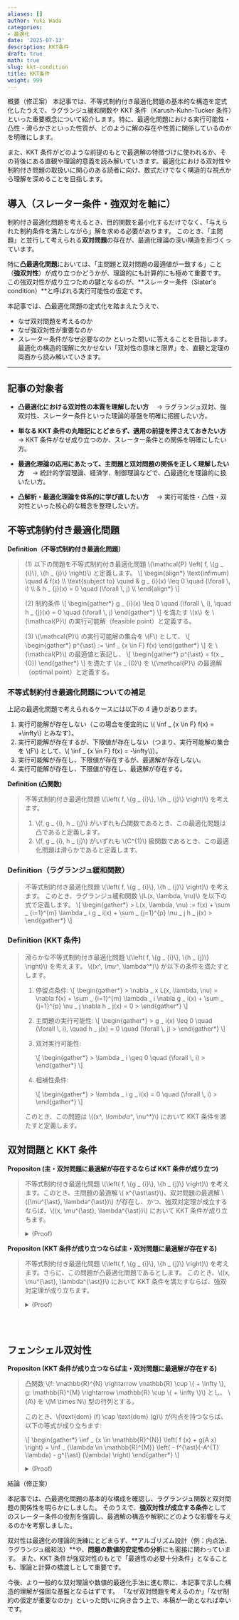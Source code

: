 ```yaml
---
aliases: []
author: Yuki Wada
categories:
- 最適化
date: '2025-07-13'
description: KKT条件
draft: true
math: true
slug: kkt-condition
title: KKT条件
weight: 999
---
```


概要（修正案）
本記事では、不等式制約付き最適化問題の基本的な構造を定式化したうえで、ラグランジュ緩和関数や KKT 条件（Karush-Kuhn-Tucker 条件）といった重要概念について紹介します。特に、最適化問題における実行可能性・凸性・滑らかさといった性質が、どのように解の存在や性質に関係しているのかを明確にします。

また、KKT 条件がどのような前提のもとで最適解の特徴づけに使われるか、その背後にある直観や理論的意義を読み解いていきます。最適化における双対性や制約付き問題の取扱いに関心のある読者に向け、数式だけでなく構造的な視点から理解を深めることを目指します。




## 導入（スレーター条件・強双対を軸に）

制約付き最適化問題を考えるとき、目的関数を最小化するだけでなく、「与えられた制約条件を満たしながら」解を求める必要があります。
このとき、「主問題」と並行して考えられる**双対問題**の存在が、最適化理論の深い構造を形づくっています。

特に**凸最適化問題**においては、「主問題と双対問題の最適値が一致する」こと（**強双対性**）が成り立つかどうかが、理論的にも計算的にも極めて重要です。
この強双対性が成り立つための鍵となるのが、\*\*スレーター条件（Slater's condition）\*\*と呼ばれる実行可能性の仮定です。

本記事では、凸最適化問題の定式化を踏まえたうえで、

* なぜ双対問題を考えるのか
* なぜ強双対性が重要なのか
* スレーター条件がなぜ必要なのか
  といった問いに答えることを目指します。
  最適化の構造的理解に欠かせない「双対性の意味と限界」を、直観と定理の両面から読み解いていきます。

---

## 記事の対象者

* **凸最適化における双対性の本質を理解したい方**
  　→ ラグランジュ双対、強双対性、スレーター条件といった理論的基盤を明確に把握したい方。

* **単なる KKT 条件の丸暗記にとどまらず、適用の前提を押さえておきたい方**
  　→ KKT 条件がなぜ成り立つのか、スレーター条件との関係を明確にしたい方。

* **最適化理論の応用にあたって、主問題と双対問題の関係を正しく理解したい方**
  　→ 統計的学習理論、経済学、制御理論などで、凸最適化を理論的に扱いたい方。

* **凸解析・最適化理論を体系的に学び直したい方**
  　→ 実行可能性・凸性・双対性といった核心的な概念を整理したい方。

## 不等式制約付き最適化問題

**Definition（不等式制約付き最適化問題）**
> (1) 以下の問題を不等式制約付き最適化問題 \\(\mathcal{P} \left( f\, \\{g _ {i}\\}\, \\{h _ {j}\\} \right)\\) と定義します。
> \\[ \\begin{align*}   \\text{infimum} \\quad & f(x) \\\\   \\text{subject to} \\quad   & g _ {i}(x) \\leq 0 \\quad (\\forall \\\, i) \\\\   & h _ {j}(x) = 0 \\quad (\\forall \\\, j) \\\\   \\end{align*} \\]
> 
> (2) 制約条件
> \\[ \\begin{gather*}  g _ {i}(x) \\leq 0 \\quad (\\forall \\\, i)\, \\quad  h _ {j}(x) = 0 \\quad (\\forall \\\, j)  \\end{gather*} \\]
> を満たす \\(x\\) を \\(\mathcal{P}\\) の実行可能解（feasible point）と定義する。
> 
> (3) \\(\mathcal{P}\\) の実行可能解の集合を \\(F\\) として、
> \\[ \\begin{gather*}  p^{\\ast} \:= \\inf _ {x \\in F} f(x) \\end{gather*} \\]
> を \\(\mathcal{P}\\) の最適値と表記し、
> \\[ \\begin{gather*} p^{\\ast} = f(x _ {0}) \\end{gather*} \\]
> を満たす \\(x _ {0}\\) を \\(\mathcal{P}\\) の最適解（optimal point）と定義する。

### 不等式制約付き最適化問題についての補足
上記の最適化問題で考えられるケースには以下の 4 通りがあります。
1. 実行可能解が存在しない（この場合を便宜的に \\( \inf _ {x \in F} f(x) = +\infty\\) とみなす）。
1. 実行可能解が存在するが、下限値が存在しない（つまり、実行可能解の集合を \\(F\\) として、\\( \inf _ {x \in F} f(x) = -\infty\\)）。
1. 実行可能解が存在し、下限値が存在するが、最適解が存在しない。
1. 実行可能解が存在し、下限値が存在し、最適解が存在する。

**Definition (凸関数)**
> 不等式制約付き最適化問題 \\(\left( f\, \\{g _ {i}\\}\, \\{h _ {j}\\} \right)\\) を考えます。  
> 1. \\(f\, g _ {i}\, h _ {j}\\) がいずれも凸関数であるとき、この最適化問題は凸であると定義します。  
> 1. \\(f\, g _ {i}\, h _ {j}\\) がいずれも \\(C^{1}\\) 級関数であるとき、この最適化問題は滑らかであると定義します。


### Definition（ラグランジュ緩和関数）
> 不等式制約付き最適化問題 \\(\left( f\, \\{g _ {i}\\}\, \\{h _ {j}\\} \right)\\) を考えます。
> このとき、ラグランジュ緩和関数 \\(L(x\, \lambda\, \nu)\\) を以下の式で定義します。
> \\[ \\begin{gather*}  > L(x\, \\lambda\, \\nu) \:= f(x) + \\sum _ {i=1}^{m} \\lambda _ i g _ i(x) + \\sum _ {j=1}^{p} \\nu _ j h _ j(x) >  \\end{gather*} \\]

### Definition (KKT 条件)
> 滑らかな不等式制約付き最適化問題 \\(\left( f\, \\{g _ {i}\\}\, \\{h _ {j}\\} \right)\\) を考えます。
> \\((x^*\, \mu^*\, \lambda^*)\\) が以下の条件を満たすとします。
> 1. 停留点条件:
>    \\[ \\begin{gather*}  >    \\nabla _ x L(x\, \\lambda\, \\nu) = \\nabla f(x) + \\sum _ {i=1}^{m} \\lambda _ i \\nabla g _ i(x) + \\sum _ {j=1}^{p} \\nu _ j \\nabla h _ j(x) = 0 >     \\end{gather*} \\]
> 1. 主問題の実行可能性:
>    \\[ \\begin{gather*}  >    g _ i(x) \\leq 0 \\quad (\\forall \\\, i)\, \\quad h _ j(x) = 0 \\quad (\\forall \\\, j) >     \\end{gather*} \\]
> 
> 1. 双対実行可能性:
> 
>    \\[ \\begin{gather*}  >    \\lambda _ i \\geq 0 \\quad (\\forall \\\, i) >     \\end{gather*} \\]
> 
> 1. 相補性条件:
> 
>    \\[ \\begin{gather*}  >    \\lambda _ i g _ i(x) = 0 \\quad (\\forall \\\, i) >     \\end{gather*} \\]
> 
> このとき、この問題は \\((x^*\, \lambda^*\, \nu^*)\\) において KKT 条件を満たすと定義します。


## 双対問題と KKT 条件

**Propositon (主・双対問題に最適解が存在するならば KKT 条件が成り立つ)**
> 不等式制約付き最適化問題 \\(\left( f\, \\{g _ {i}\\}\, \\{h _ {j}\\} \right)\\) を考えます。このとき、主問題の最適解 \\( x^{\ast\ast}\\)、双対問題の最適解 \\((\mu^{\ast}\, \lambda^{\ast})\\) が存在し、かつ、強双対定理が成立するならば、\\((x\, \mu^{\ast}\, \lambda^{\ast})\\) において KKT 条件が成り立ちます。
> 
> <details><summary>(Proof)</summary><div>
> 
> (1) Primal feasibility（実行可能性）と feasibility（双対実行可能性）は前提条件から成り立つことがわかります。  
> (2) Complementary slackness（相補性条件）が成り立つことを示します。
> 最適化問題の実行可能解の集合を \\(F\\) とします。
> ラグランジュ緩和関数 に対して、
> \\[ \\begin{align}   1   \\end{align} \\]
> と式変形できる。ここで、強双対定理が成り立つことから、\\(f(x^{\ast}) = g(\mu^{\ast}\, \lambda^{\ast})\\) となるため、上記の不等号は全て等号になることがわかります。
> よって、
> \\[ \\begin{gather*}  >   \\sum _ {i=1}^{m} \\lambda _ {i}^{a} g _ {i}(x^{a}) + \\sum _ {j=1}^{p} \\mu _ {j}^{a} h _ {j}(x^{\\ast}) = 0 >  \\end{gather*} \\]
> となることがわかります。
> \\[ \\begin{gather*}   >   L(x^{\\ast}\, \\mu^{\\ast}\, \\lambda^{\\ast}) = \\inf _ {x} L(x\, \\mu^{\\ast}\, \\lambda^{\\ast}) >  \\end{gather*} \\]
> であることから、\\(L(x\, \mu^{*}\, \lambda^{*})\\) を \\(x\\) の関数としてみたときに \\(x = x^{*}\\) で極小となることがわかるため、Stationarity（停留条件）が成り立つこともわかる。
> 
> </div></details>

**Propositon (KKT 条件が成り立つならば主・双対問題に最適解が存在する)**
> 不等式制約付き最適化問題 \\(\left( f\, \\{g _ {i}\\}\, \\{h _ {j}\\} \right)\\) を考えます。さらに、この問題が凸最適化問題であるとします。
> このとき、\\((x\, \mu^{\ast}\, \lambda^{\ast})\\) において KKT 条件を満たすならば、強双対定理が成り立ちます。
> 
> <details><summary>(Proof)</summary><div>
> 
> Complementary slackness（相補性条件）が成り立つことから、
> \\[ \\begin{gather*}    f(x^{\\ast}) = f(x^{\\ast}) + \\sum _ {i=1}^{m} \\lambda _ i^{\\ast} g _ i(x^{\\ast}) + \\sum _ {j=1}^{p} \\mu _ j^{\\ast} h _ j(x^{\\ast}) >  \\end{gather*} \\]
> が成り立ちます。  
> 次に、この不等式制約付き最適化問題が凸最適化問題であることから、ラグランジュ緩和関数 \\(L(x\, \mu^{\ast}\, \lambda^{\ast})\\) は \\(x\\) の関数とみたときに凸関数であることがわかります。一般に、凸関数が \\(x=x^{\ast}\\) で停留条件を満たすならば \\(x=x^{\ast}\\) で最小値をとるため、
> \\[ \\begin{gather*}   >   L(x^\\ast\, \\mu^\\ast\, \\lambda^\\ast) = \\min _ {x} L(x\, \\mu^{\\ast}\, \\lambda^{\\ast}) >  \\end{gather*} \\]
> が成り立ちます。
> よって、
> \\[ \\begin{gather*}  >   \\begin{align} >   & f(x^{\\ast}) \\nonumber \\\\ >   = & f(x^{\\ast}) + \\sum _ {i=1}^{m} \\lambda _ i^{\\ast} g _ i(x^{\\ast}) + \\sum _ {j=1}^{p} \\mu _ j^{\\ast} h _ j(x^{\\ast}) \\nonumber \\\\ >   = & L(x^{\\ast}\, \\mu^{\\ast}\, \\lambda^{\\ast}) \\nonumber \\\\ >   = & \\min _ {x} L(x\, \\mu^{\\ast}\, \\lambda^{\\ast}) \\nonumber \\\\ >   = & g(\\mu^{\\ast}\, \\lambda^{\\ast}) \\nonumber \\\\  >   \\end{align} >  \\end{gather*} \\]
>   と式変形できます。このことから、強双対定理が成り立つことがわかります。\\( \Box \\)
> </div></details>



<br><br>



## フェンシェル双対性

**Propositon (KKT 条件が成り立つならば主・双対問題に最適解が存在する)**
> 凸関数 \\(f\: \mathbb{R}^{N} \rightarrow \mathbb{R} \cup \\{ + \infty \\}\, g\: \mathbb{R}^{M} \rightarrow \mathbb{R} \cup \\{ + \infty \\}\\) とし、
> \\(A\\) を \\(M \times N\\) 型の行列とする。
> 
> このとき、\\(\text{dom} (f) \cap \text{dom} (g)\\) が内点を持つならば、以下の等式が成り立ちます:
> 
> \\[ \\begin{gather*}  \\inf _ {x \\in \\mathbb{R}^{N}} \\left( f (x) + g(A x) \\right) = \\inf _ {\\lambda \\in \\mathbb{R}^{M}} \\left( - f^{\\ast}(-A^{T} \\lambda) -  g^{\\ast} (\\lambda) \\right) \\end{gather*} \\] 
> 
> <details><summary>(Proof)</summary><div>
> 
> 以下の最適化問題 \\(\mathcal{P}\\) を考える:
> \\[ \\begin{gather*}   \\text{Supremum} \\quad & \\phi(x\, y) \:= f(x) + g(y)\, \\\\   \\text{subject to} \\quad   & \\xi(x\, y) \:= y - Ax = 0.   \\end{gather*} \\]
> 最適化問題 \\(\mathcal{P}\\) のラグランジュ緩和関数 \\(L(x\, y)\\) は
> \\[ \\begin{align*}   L(x\, y)   & \:=f(x) + g(y) + \\langle \\lambda\, y - Ax \\rangle \\\\   & = - \\left(\\langle A^{T} \\lambda\, x \\rangle - f(x) \\right) - \\left(\\langle \\lambda\, y \\rangle - g(y) \\right) \\\\   \\end{align*} \\]
> と変形できるから、双対問題の目的関数 \\(\psi(\lambda)\\) は
> \\[ \\begin{align*}   \\psi(\\lambda)   & = \\inf _ {x\, y} L(x\, y) \\\\   & = - \\sup _ {x\, y} \\left(\\langle A^{T} \\lambda\, x \\rangle - f(x)) -    \\langle \\lambda\, y \\rangle - g(y) \\right) \\\\   & = - \\sup _ {x} \\left(\\langle A^{T} \\lambda\, x \\rangle - f(x) \\right) -    \\sup _ {y} \\left(\\langle \\lambda\, y \\rangle - g(y) \\right) \\\\   & = - f^{\\ast} (A^{T} \\lambda) - g^{\\ast} (\\lambda) \\\\   \\end{align*} \\]
> とかける。
> 
> \\(\text{dom} (f) \cap \text{dom} (g)\\) が内点を持つことから、
> 最適化問題 \\(\mathcal{P}\\) が緩和されたスレーター条件が成リ立つことがわかる。よって、以下の強双対定理
> \\[ \\begin{gather*}   \\inf _ {x\, y\, y - Ax = 0} \\phi(x\, y) = \\sup _ {\\lambda} \\psi(\\lambda)   \\end{gather*} \\]
> が成り立つので、
> 
> \\[ \\begin{gather*}  \\inf _ {x \\in \\mathbb{R}^{N}} \\left( f (x) + g(A x) \\right) = \\inf _ {y \\in \\mathbb{R}^{M}} \\left( - f^{\\ast}(-A^{T} y) -  g^{\\ast} (y) \\right) \\end{gather*} \\] 
> 
> が成り立つことが示せた。
> 
> </div></details>














結論（修正案）

本記事では、凸最適化問題の基本的な構成を確認し、ラグランジュ関数と双対問題の関係性を明らかにしました。
そのうえで、**強双対性が成立する条件**としてのスレーター条件の役割を強調し、最適解の構造や解釈にどのような影響を与えるのかを考察しました。

双対性は最適化の理論的洗練にとどまらず、\*\*アルゴリズム設計（例：内点法、ラグランジュ緩和法）\*\*や、**問題の数値的安定性の分析**にも密接に関わっています。
また、KKT 条件が強双対性のもとで「最適性の必要十分条件」となることも、理論と計算の橋渡しとして重要です。

今後、より一般的な双対理論や数値的最適化手法に進む際に、本記事で示した構造的理解が強固な基盤となるはずです。
「なぜ双対問題を考えるのか」「なぜ制約の仮定が重要なのか」といった問いに向き合う上で、本稿が一助となれば幸いです。
